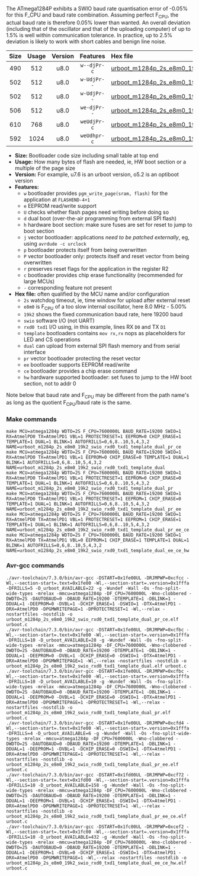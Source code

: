 The ATmega1284P exhibits a SWIO baud rate quantisation error of -0.05% for this F_CPU and baud rate combination. Assuming perfect F<sub>CPU</sub>, the actual baud rate is therefore 0.05% lower than wanted. An overall deviation (including that of the oscillator and that of the uploading computer) of up to 1.5% is well within communication tolerance. In practice, up to 2.5% deviation is likely to work with short cables and benign line noise.

|Size|Usage|Version|Features|Hex file|
|:-:|:-:|:-:|:-:|:--|
|490|512|u8.0|`w--djPr-c`|[urboot_m1284p_2s_e8m0_19k2_swio_rxd0_txd1_template_dual_pr_ce.hex](https://raw.githubusercontent.com/stefanrueger/urboot.hex/main/boards/mighty1284/atmega1284p/watchdog_2_s/internal_oscillator_e-5.00%25/%2B8m000000_hz/%2B%2B19k2_baud/uart0_rxd0_txd1/template_dual/urboot_m1284p_2s_e8m0_19k2_swio_rxd0_txd1_template_dual_pr_ce.hex)|
|502|512|u8.0|`w-UdjPr--`|[urboot_m1284p_2s_e8m0_19k2_swio_rxd0_txd1_template_dual.hex](https://raw.githubusercontent.com/stefanrueger/urboot.hex/main/boards/mighty1284/atmega1284p/watchdog_2_s/internal_oscillator_e-5.00%25/%2B8m000000_hz/%2B%2B19k2_baud/uart0_rxd0_txd1/template_dual/urboot_m1284p_2s_e8m0_19k2_swio_rxd0_txd1_template_dual.hex)|
|502|512|u8.0|`w-UdjPr--`|[urboot_m1284p_2s_e8m0_19k2_swio_rxd0_txd1_template_dual_pr.hex](https://raw.githubusercontent.com/stefanrueger/urboot.hex/main/boards/mighty1284/atmega1284p/watchdog_2_s/internal_oscillator_e-5.00%25/%2B8m000000_hz/%2B%2B19k2_baud/uart0_rxd0_txd1/template_dual/urboot_m1284p_2s_e8m0_19k2_swio_rxd0_txd1_template_dual_pr.hex)|
|506|512|u8.0|`we-djPr--`|[urboot_m1284p_2s_e8m0_19k2_swio_rxd0_txd1_template_dual_pr_ee.hex](https://raw.githubusercontent.com/stefanrueger/urboot.hex/main/boards/mighty1284/atmega1284p/watchdog_2_s/internal_oscillator_e-5.00%25/%2B8m000000_hz/%2B%2B19k2_baud/uart0_rxd0_txd1/template_dual/urboot_m1284p_2s_e8m0_19k2_swio_rxd0_txd1_template_dual_pr_ee.hex)|
|610|768|u8.0|`weUdjPr-c`|[urboot_m1284p_2s_e8m0_19k2_swio_rxd0_txd1_template_dual_pr_ee_ce.hex](https://raw.githubusercontent.com/stefanrueger/urboot.hex/main/boards/mighty1284/atmega1284p/watchdog_2_s/internal_oscillator_e-5.00%25/%2B8m000000_hz/%2B%2B19k2_baud/uart0_rxd0_txd1/template_dual/urboot_m1284p_2s_e8m0_19k2_swio_rxd0_txd1_template_dual_pr_ee_ce.hex)|
|592|1024|u8.0|`weUdhpr-c`|[urboot_m1284p_2s_e8m0_19k2_swio_rxd0_txd1_template_dual_ee_ce_hw.hex](https://raw.githubusercontent.com/stefanrueger/urboot.hex/main/boards/mighty1284/atmega1284p/watchdog_2_s/internal_oscillator_e-5.00%25/%2B8m000000_hz/%2B%2B19k2_baud/uart0_rxd0_txd1/template_dual/urboot_m1284p_2s_e8m0_19k2_swio_rxd0_txd1_template_dual_ee_ce_hw.hex)|

- **Size:** Bootloader code size including small table at top end
- **Usage:** How many bytes of flash are needed, ie, HW boot section or a multiple of the page size
- **Version:** For example, u7.6 is an urboot version, o5.2 is an optiboot version
- **Features:**
  + `w` bootloader provides `pgm_write_page(sram, flash)` for the application at `FLASHEND-4+1`
  + `e` EEPROM read/write support
  + `U` checks whether flash pages need writing before doing so
  + `d` dual boot (over-the-air programming from external SPI flash)
  + `h` hardware boot section: make sure fuses are set for reset to jump to boot section
  + `j` vector bootloader: applications *need to be patched externally*, eg, using `avrdude -c urclock`
  + `p` bootloader protects itself from being overwritten
  + `P` vector bootloader only: protects itself and reset vector from being overwritten
  + `r` preserves reset flags for the application in the register R2
  + `c` bootloader provides chip erase functionality (recommended for large MCUs)
  + `-` corresponding feature not present
- **Hex file:** often qualified by the MCU name and/or configuration
  + `2s` watchdog timeout, ie, time window for upload after external reset
  + `e8m0` is F<sub>CPU</sub> of a too slow internal oscillator, here 8.0 MHz - 5.00%
  + `19k2` shows the fixed communication baud rate, here 19200 baud
  + `swio` software I/O (not UART)
  + `rxd0 txd1` I/O using, in this example, lines RX `D0` and TX `D1`
  + `template` bootloaders contains `mov rx,rx` nops as placeholders for LED and CS operations
  + `dual` can upload from external SPI flash memory and from serial interface
  + `pr` vector bootloader protecting the reset vector
  + `ee` bootloader supports EEPROM read/write
  + `ce` bootloader provides a chip erase command
  + `hw` hardware supported bootloader: set fuses to jump to the HW boot section, not to addr 0


Note below that baud rate and F<sub>CPU</sub> may be different from the path name's as long as the quotient F<sub>CPU</sub>/baud rate is the same.

### Make commands
```
make MCU=atmega1284p WDTO=2S F_CPU=7600000L BAUD_RATE=19200 SWIO=1 RX=AtmelPD0 TX=AtmelPD1 VBL=1 PROTECTRESET=1 EEPROM=0 CHIP_ERASE=1 TEMPLATE=1 DUAL=1 BLINK=1 AUTOFRILLS=0,6,8..10,5,4,3,2 NAME=urboot_m1284p_2s_e8m0_19k2_swio_rxd0_txd1_template_dual_pr_ce
make MCU=atmega1284p WDTO=2S F_CPU=7600000L BAUD_RATE=19200 SWIO=1 RX=AtmelPD0 TX=AtmelPD1 VBL=1 EEPROM=0 CHIP_ERASE=0 TEMPLATE=1 DUAL=1 BLINK=1 AUTOFRILLS=0,6,8..10,5,4,3,2 NAME=urboot_m1284p_2s_e8m0_19k2_swio_rxd0_txd1_template_dual
make MCU=atmega1284p WDTO=2S F_CPU=7600000L BAUD_RATE=19200 SWIO=1 RX=AtmelPD0 TX=AtmelPD1 VBL=1 PROTECTRESET=1 EEPROM=0 CHIP_ERASE=0 TEMPLATE=1 DUAL=1 BLINK=1 AUTOFRILLS=0,6,8..10,5,4,3,2 NAME=urboot_m1284p_2s_e8m0_19k2_swio_rxd0_txd1_template_dual_pr
make MCU=atmega1284p WDTO=2S F_CPU=7600000L BAUD_RATE=19200 SWIO=1 RX=AtmelPD0 TX=AtmelPD1 VBL=1 PROTECTRESET=1 EEPROM=1 CHIP_ERASE=0 TEMPLATE=1 DUAL=1 BLINK=1 AUTOFRILLS=0,6,8..10,5,4,3,2 NAME=urboot_m1284p_2s_e8m0_19k2_swio_rxd0_txd1_template_dual_pr_ee
make MCU=atmega1284p WDTO=2S F_CPU=7600000L BAUD_RATE=19200 SWIO=1 RX=AtmelPD0 TX=AtmelPD1 VBL=1 PROTECTRESET=1 EEPROM=1 CHIP_ERASE=1 TEMPLATE=1 DUAL=1 BLINK=1 AUTOFRILLS=0,6,8..10,5,4,3,2 NAME=urboot_m1284p_2s_e8m0_19k2_swio_rxd0_txd1_template_dual_pr_ee_ce
make MCU=atmega1284p WDTO=2S F_CPU=7600000L BAUD_RATE=19200 SWIO=1 RX=AtmelPD0 TX=AtmelPD1 VBL=0 EEPROM=1 CHIP_ERASE=1 TEMPLATE=1 DUAL=1 BLINK=1 AUTOFRILLS=0,6,8..10,5,4,3,2 NAME=urboot_m1284p_2s_e8m0_19k2_swio_rxd0_txd1_template_dual_ee_ce_hw
```

### Avr-gcc commands
```
./avr-toolchain/7.3.0/bin/avr-gcc -DSTART=0x1fe00UL -DRJMPWP=0xcfcc -Wl,--section-start=.text=0x1fe00 -Wl,--section-start=.version=0x1fffa -DFRILLS=5 -D_urboot_AVAILABLE=22 -g -Wundef -Wall -Os -fno-split-wide-types -mrelax -mmcu=atmega1284p -DF_CPU=7600000L -Wno-clobbered -DWDTO=2S -DAUTOBAUD=0 -DBAUD_RATE=19200 -DTEMPLATE=1 -DBLINK=1 -DDUAL=1 -DEEPROM=0 -DVBL=1 -DCHIP_ERASE=1 -DSWIO=1 -DTX=AtmelPD1 -DRX=AtmelPD0 -DPGMWRITEPAGE=1 -DPROTECTRESET=1 -Wl,--relax -nostartfiles -nostdlib -o urboot_m1284p_2s_e8m0_19k2_swio_rxd0_txd1_template_dual_pr_ce.elf urboot.c
./avr-toolchain/7.3.0/bin/avr-gcc -DSTART=0x1fe00UL -DRJMPWP=0xcfbc -Wl,--section-start=.text=0x1fe00 -Wl,--section-start=.version=0x1fffa -DFRILLS=10 -D_urboot_AVAILABLE=28 -g -Wundef -Wall -Os -fno-split-wide-types -mrelax -mmcu=atmega1284p -DF_CPU=7600000L -Wno-clobbered -DWDTO=2S -DAUTOBAUD=0 -DBAUD_RATE=19200 -DTEMPLATE=1 -DBLINK=1 -DDUAL=1 -DEEPROM=0 -DVBL=1 -DCHIP_ERASE=0 -DSWIO=1 -DTX=AtmelPD1 -DRX=AtmelPD0 -DPGMWRITEPAGE=1 -Wl,--relax -nostartfiles -nostdlib -o urboot_m1284p_2s_e8m0_19k2_swio_rxd0_txd1_template_dual.elf urboot.c
./avr-toolchain/7.3.0/bin/avr-gcc -DSTART=0x1fe00UL -DRJMPWP=0xcfbc -Wl,--section-start=.text=0x1fe00 -Wl,--section-start=.version=0x1fffa -DFRILLS=10 -D_urboot_AVAILABLE=10 -g -Wundef -Wall -Os -fno-split-wide-types -mrelax -mmcu=atmega1284p -DF_CPU=7600000L -Wno-clobbered -DWDTO=2S -DAUTOBAUD=0 -DBAUD_RATE=19200 -DTEMPLATE=1 -DBLINK=1 -DDUAL=1 -DEEPROM=0 -DVBL=1 -DCHIP_ERASE=0 -DSWIO=1 -DTX=AtmelPD1 -DRX=AtmelPD0 -DPGMWRITEPAGE=1 -DPROTECTRESET=1 -Wl,--relax -nostartfiles -nostdlib -o urboot_m1284p_2s_e8m0_19k2_swio_rxd0_txd1_template_dual_pr.elf urboot.c
./avr-toolchain/7.3.0/bin/avr-gcc -DSTART=0x1fe00UL -DRJMPWP=0xcfd4 -Wl,--section-start=.text=0x1fe00 -Wl,--section-start=.version=0x1fffa -DFRILLS=4 -D_urboot_AVAILABLE=6 -g -Wundef -Wall -Os -fno-split-wide-types -mrelax -mmcu=atmega1284p -DF_CPU=7600000L -Wno-clobbered -DWDTO=2S -DAUTOBAUD=0 -DBAUD_RATE=19200 -DTEMPLATE=1 -DBLINK=1 -DDUAL=1 -DEEPROM=1 -DVBL=1 -DCHIP_ERASE=0 -DSWIO=1 -DTX=AtmelPD1 -DRX=AtmelPD0 -DPGMWRITEPAGE=1 -DPROTECTRESET=1 -Wl,--relax -nostartfiles -nostdlib -o urboot_m1284p_2s_e8m0_19k2_swio_rxd0_txd1_template_dual_pr_ee.elf urboot.c
./avr-toolchain/7.3.0/bin/avr-gcc -DSTART=0x1fd00UL -DRJMPWP=0xcf72 -Wl,--section-start=.text=0x1fd00 -Wl,--section-start=.version=0x1fffa -DFRILLS=10 -D_urboot_AVAILABLE=158 -g -Wundef -Wall -Os -fno-split-wide-types -mrelax -mmcu=atmega1284p -DF_CPU=7600000L -Wno-clobbered -DWDTO=2S -DAUTOBAUD=0 -DBAUD_RATE=19200 -DTEMPLATE=1 -DBLINK=1 -DDUAL=1 -DEEPROM=1 -DVBL=1 -DCHIP_ERASE=1 -DSWIO=1 -DTX=AtmelPD1 -DRX=AtmelPD0 -DPGMWRITEPAGE=1 -DPROTECTRESET=1 -Wl,--relax -nostartfiles -nostdlib -o urboot_m1284p_2s_e8m0_19k2_swio_rxd0_txd1_template_dual_pr_ee_ce.elf urboot.c
./avr-toolchain/7.3.0/bin/avr-gcc -DSTART=0x1fc00UL -DRJMPWP=0xcef2 -Wl,--section-start=.text=0x1fc00 -Wl,--section-start=.version=0x1fffa -DFRILLS=10 -D_urboot_AVAILABLE=432 -g -Wundef -Wall -Os -fno-split-wide-types -mrelax -mmcu=atmega1284p -DF_CPU=7600000L -Wno-clobbered -DWDTO=2S -DAUTOBAUD=0 -DBAUD_RATE=19200 -DTEMPLATE=1 -DBLINK=1 -DDUAL=1 -DEEPROM=1 -DVBL=0 -DCHIP_ERASE=1 -DSWIO=1 -DTX=AtmelPD1 -DRX=AtmelPD0 -DPGMWRITEPAGE=1 -Wl,--relax -nostartfiles -nostdlib -o urboot_m1284p_2s_e8m0_19k2_swio_rxd0_txd1_template_dual_ee_ce_hw.elf urboot.c
```

